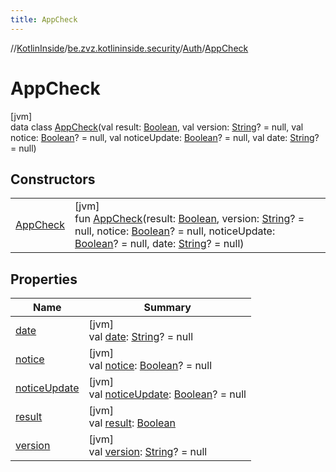 ```yaml
---
title: AppCheck
---
```

//[KotlinInside](../../../../index.html)/[be.zvz.kotlininside.security](../../index.html)/[Auth](../index.html)/[AppCheck](index.html)



# AppCheck



[jvm]\
data class [AppCheck](index.html)(val result: [Boolean](https://kotlinlang.org/api/latest/jvm/stdlib/kotlin/-boolean/index.html), val version: [String](https://kotlinlang.org/api/latest/jvm/stdlib/kotlin/-string/index.html)? = null, val notice: [Boolean](https://kotlinlang.org/api/latest/jvm/stdlib/kotlin/-boolean/index.html)? = null, val noticeUpdate: [Boolean](https://kotlinlang.org/api/latest/jvm/stdlib/kotlin/-boolean/index.html)? = null, val date: [String](https://kotlinlang.org/api/latest/jvm/stdlib/kotlin/-string/index.html)? = null)



## Constructors


| | |
|---|---|
| [AppCheck](-app-check.html) | [jvm]<br>fun [AppCheck](-app-check.html)(result: [Boolean](https://kotlinlang.org/api/latest/jvm/stdlib/kotlin/-boolean/index.html), version: [String](https://kotlinlang.org/api/latest/jvm/stdlib/kotlin/-string/index.html)? = null, notice: [Boolean](https://kotlinlang.org/api/latest/jvm/stdlib/kotlin/-boolean/index.html)? = null, noticeUpdate: [Boolean](https://kotlinlang.org/api/latest/jvm/stdlib/kotlin/-boolean/index.html)? = null, date: [String](https://kotlinlang.org/api/latest/jvm/stdlib/kotlin/-string/index.html)? = null) |


## Properties


| Name | Summary |
|---|---|
| [date](date.html) | [jvm]<br>val [date](date.html): [String](https://kotlinlang.org/api/latest/jvm/stdlib/kotlin/-string/index.html)? = null |
| [notice](notice.html) | [jvm]<br>val [notice](notice.html): [Boolean](https://kotlinlang.org/api/latest/jvm/stdlib/kotlin/-boolean/index.html)? = null |
| [noticeUpdate](notice-update.html) | [jvm]<br>val [noticeUpdate](notice-update.html): [Boolean](https://kotlinlang.org/api/latest/jvm/stdlib/kotlin/-boolean/index.html)? = null |
| [result](result.html) | [jvm]<br>val [result](result.html): [Boolean](https://kotlinlang.org/api/latest/jvm/stdlib/kotlin/-boolean/index.html) |
| [version](version.html) | [jvm]<br>val [version](version.html): [String](https://kotlinlang.org/api/latest/jvm/stdlib/kotlin/-string/index.html)? = null |

